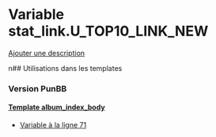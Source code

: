 # Variable stat_link.U_TOP10_LINK_NEW
[Ajouter une description](https://fa-tvars.appspot.com/stat_link.U_TOP10_LINK_NEW)

n## Utilisations dans les templates

### Version PunBB

#### [Template album_index_body](punbb/album_index_body.md)
* [Variable à la ligne 71](../punbb/album_index_body.tpl#L71)